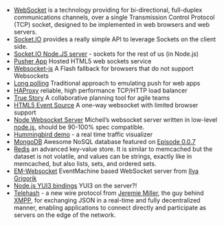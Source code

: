 * [WebSocket](http://en.wikipedia.org/wiki/WebSockets) is a technology providing for bi-directional, full-duplex communications channels, over a single Transmission Control Protocol (TCP) socket, designed to be implemented in web browsers and web servers.
* [Socket.IO](http://socket.io) provides a really simple API to leverage Sockets on the client side.
* [Socket.IO Node.JS server](http://github.com/LearnBoost/Socket.IO-node) - sockets for the rest of us (in Node.js)
* [Pusher App](http://pusherapp.com/) Hosted HTML5 web sockets service
* [Websocket-js](http://github.com/gimite/web-socket-js/) A Flash fallback for browsers that do not support Websockets
* [Long polling](http://en.wikipedia.org/wiki/Push_technology#Long_polling) Traditional approach to emulating push for web apps
* [HAProxy](http://haproxy.1wt.eu/) reliable, high performance TCP/HTTP load balancer
* [True Story](http://truestoryapp.com/) A collaborative planning tool for agile teams
* [HTML5 Event Source](http://dev.w3.org/html5/eventsource/) A one-way websocket with limited browser support
* [Node Websocket Server](http://github.com/miksago/node-websocket-server) Micheil’s websocket server written in low-level [node.js](http://nodejs.org), should be 90-100% spec compatible.
* [Hummingbird demo](http://demo.hummingbirdstats.com/) - a real time traffic visualizer
* [MongoDB](http://mongodb.org) Awesome NoSQL database featured on [Episode 0.0.7](http://thechangelog.com/post/287597162/episode-0-0-7-mike-dirolf-from-10gen-and-mongodb)
* [Redis](http://code.google.com/p/redis/) an advanced key-value store. It is similar to memcached but the dataset is not volatile, and values can be strings, exactly like in memcached, but also lists, sets, and ordered sets.
* [EM-Websocket](http://github.com/igrigorik/em-websocket) EventMachine based WebSocket server from [Ilya Grigorik](http://github.com/igrigorik)
* [Node.js YUI3 bindings](http://www.yuiblog.com/blog/2010/04/05/running-yui-3-server-side-with-node-js/) YUI3 on the server?!
* [Telehash](http://telehash.org/) - a new wire protocol from [Jeremie Miller](http://twitter.com/jeremie), the guy behind [XMPP](http://xmpp.org/), for exchanging JSON in a real-time and fully decentralized manner, enabling applications to connect directly and participate as servers on the edge of the network.